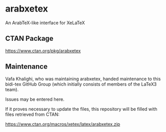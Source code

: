 # arabxetex
An ArabTeX-like interface for XeLaTeX

## CTAN Package
 https://www.ctan.org/pkg/arabxetex



## Maintenance
Vafa Khalighi, who was maintaining arabxetex, handed maintenance to this bidi-tex
GitHub Group (which initially consists of members of the LaTeX3 team).

Issues may be entered here.

If it proves necessary to update the files, this repository will
be filled with files retrieved from CTAN:

https://www.ctan.org/macros/xetex/latex/arabxetex.zip


